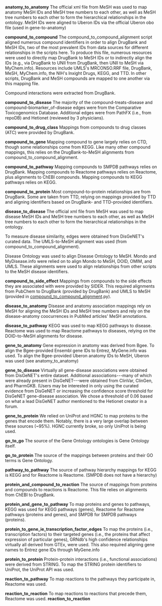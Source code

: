 **anatomy_to_anatomy**
The official xml file from MeSH was used to map anatomy MeSH IDs and MeSH tree numbers to each other, as well as MeSH tree numbers to each other to form the hierarchical relationships in the ontology. MeSH IDs were aligned to Uberon IDs via the official Uberon obo file (used in gene-to-anatomy) 

**compound_to_compound**
The compound_to_compound_alignment script aligned numerous compound identifiers in order to align DrugBank and MeSH IDs, two of the most prevalent IDs from data sources for different relationships in the scripts here. To produce this file, numerous resources were used to directly map DrugBank to MeSH IDs or to indirectly align the IDs (e.g., via DrugBank to UNII from DrugBank, then UNII to MeSH via MyChem.info). Resources include UMLS's MRCONSO.RRF file, DrugBank, MeSH, MyChem.info, the NIH's Inxight Drugs, KEGG, and TTD. In other scripts, DrugBank and MeSH compounds are mapped to one another via this mapping file.

Compound interactions were extracted from DrugBank. 

**compound_to_disease**
The majority of the compound-treats-disease and compound-biomarker_of-disease edges were from the Comparative Toxicogenomics Database. Additional edges were from PathFX (i.e., from repoDB) and Hetionet (reviewed by 3 physicians). 

**compound_to_drug_class**
Mappings from compounds to drug classes (ATC) were provided by DrugBank. 

**compound_to_gene**
Mapping compound to gene largely relies on CTD, though some relationships come from KEGG. Like many other compound mappings, this relies on the DrugBank-to-MeSH alignments from compound_to_compound_alignment.

**compound_to_pathway**
Mapping compounds to SMPDB pathways relies on DrugBank. Mapping compounds to Reactome pathways relies on Reactome, plus alignments to ChEBI compounds. Mapping compounds to KEGG pathways relies on KEGG. 

**compound_to_protein**
Most compound-to-protein relationships are from DrugBank. Some are taken from TTD, relying on mappings provided by TTD and aligning identifiers based on DrugBank- and TTD-provided identifiers.  

**disease_to_disease**
The official xml file from MeSH was used to map disease MeSH IDs and MeSH tree numbers to each other, as well as MeSH tree numbers to each other to form the hierarchical relationships in the ontology. 

To measure disease similarity, edges were obtained from DisGeNET's curated data. The UMLS-to-MeSH alignment was used (from compound_to_compound_alignment). 

Disease Ontology was used to align Disease Ontology to MeSH. Mondo and MyDisease.info were relied on to align Mondo to MeSH, DOID, OMIM, and UMLS. These alignments were used to align relationships from other scripts to the MeSH disease identifiers.

**compound_to_side_effect**
Mappings from compounds to the side effects they are associated with were provided by SIDER. This required alignments from PubChem to DrugBank (provided by DrugBank) and UMLS to MeSH (provided in [compound_to_compound_alignment](http://sideeffects.embl.de/media/download/).py).

**disease_to_anatomy**
Disease and anatomy association mappings rely on MeSH for aligning the MeSH IDs and MeSH tree numbers and rely on the disease-anatomy coocurrences in PubMed articles' MeSH annotations.

**disease_to_pathway**
KEGG was used to map KEGG pathways to disease. Reactome was used to map Reactome pathways to diseases, relying on the DOID-to-MeSH alignments for disease.

**gene_to_anatomy**
Gene expression in anatomy was derived from Bgee. To align the Bgee-provided Ensembl gene IDs to Entrez, MyGene.info was used. To align the Bgee-provided Uberon anatomy IDs to MeSH, Uberon was used (see anatomy_to_anatomy)

**gene_to_disease**
Virtually all gene-disease associations were obtained from DisGeNET's entire dataset. Additional associations---many of which were already present in DisGeNET---were obtained from ClinVar, ClinGen, and PharmGKB. (Users may be interested in only using the curated evidence from DisGeNET or increasing the confidence score threshold for DisGeNET gene-disease association. We chose a threshold of 0.06 based on what a lead DisGeNET author mentioned to the Hetionet creator in a forum. 

**gene_to_protein**
We relied on UniProt and HGNC to map proteins to the genes that encode them. Notably, there is a very large overlap between these sources (~95%). HGNC currently broke, so only UniProt is being used. 

**go_to_go**
The source of the Gene Ontology ontologies is Gene Ontology itself. 

**go_to_protein**
The source of the mappings between proteins and their GO terms is Gene Ontology. 

**pathway_to_pathway**
The source of pathway hierarchy mappings for KEGG is KEGG and for Reactome is Reactome. (SMPDB does not have a hierarchy)

**protein_and_compound_to_reaction**
The source of mappings from proteins and compounds to reactions is Reactome. This file relies on alignments from ChEBI to DrugBank.

**protein_and_gene_to_pathway**
To map proteins and genes to pathways, KEGG was used for KEGG pathways (genes), Reactome for Reactome pathways (proteins and genes), and SMPDB for SMPDB pathways (proteins). 

**protein_to_gene_ie_transcription_factor_edges**
To map the proteins (i.e., transcription factors) to their targeted genes (i.e., the proteins that affect expression of particular genes), GRNdb's high confidence relationships virtually all derived from GTEx, were used. This also required aligning gene names to Entrez gene IDs through MyGene.info

**protein_to_protein**
Protein-protein interactions (i.e., functional associations) were derived from STRING. To map the STRING protein identifiers to UniProt, the UniProt API was used. 

**reaction_to_pathway**
To map reactions to the pathways they participate in, Reactome was used.

**reaction_to_reaction**
To map reactions to reactions that precede them, Reactome was used. 
**reaction_to_reaction**
